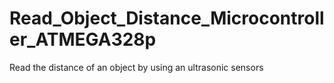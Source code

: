 # Read_Object_Distance_Microcontroller_ATMEGA328p
Read the distance of an object by using an ultrasonic sensors
